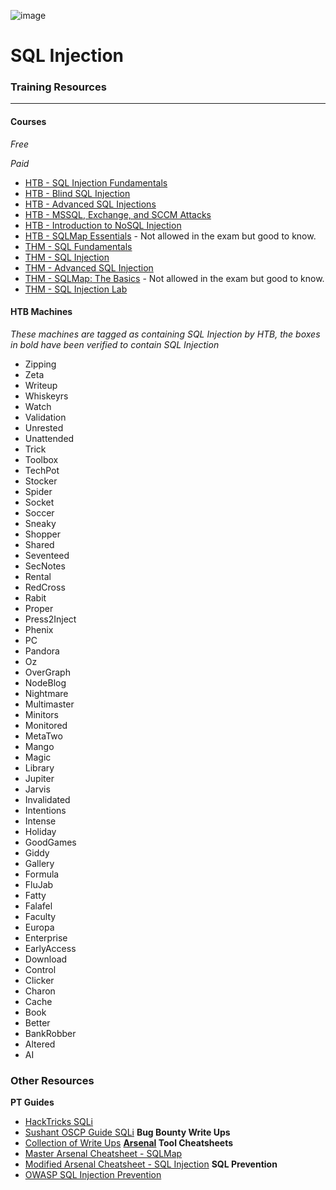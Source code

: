 ![image](https://github.com/user-attachments/assets/0abfba20-93bd-4d3f-bde0-6274f14c5e70)

# SQL Injection

### Training Resources
---
#### Courses
*Free*

*Paid*
- [HTB - SQL Injection Fundamentals](https://academy.hackthebox.com/course/preview/sql-injection-fundamentals)
- [HTB - Blind SQL Injection](https://academy.hackthebox.com/course/preview/blind-sql-injection)
- [HTB - Advanced SQL Injections](https://academy.hackthebox.com/course/preview/advanced-sql-injections)
- [HTB - MSSQL, Exchange, and SCCM Attacks](https://academy.hackthebox.com/course/preview/mssql-exchange-and-sccm-attacks)
- [HTB - Introduction to NoSQL Injection](https://academy.hackthebox.com/course/preview/introduction-to-nosql-injection)
- [HTB - SQLMap Essentials](https://academy.hackthebox.com/course/preview/sqlmap-essentials) - Not allowed in the exam but good to know.
- [THM - SQL Fundamentals](https://tryhackme.com/r/room/sqlfundamentals)
- [THM - SQL Injection](https://tryhackme.com/r/room/sqlinjectionlm)
- [THM - Advanced SQL Injection](https://tryhackme.com/r/room/advancedsqlinjection)
- [THM - SQLMap: The Basics](https://tryhackme.com/r/room/sqlmapthebasics) - Not allowed in the exam but good to know.
- [THM - SQL Injection Lab](https://tryhackme.com/r/room/sqlilab)

#### HTB Machines
*These machines are tagged as containing SQL Injection by HTB, the boxes in bold have been verified to contain SQL Injection*
- Zipping
- Zeta
- Writeup
- Whiskeyrs
- Watch
- Validation
- Unrested
- Unattended
- Trick
- Toolbox
- TechPot
- Stocker
- Spider
- Socket
- Soccer
- Sneaky
- Shopper
- Shared
- Seventeed
- SecNotes
- Rental
- RedCross
- Rabit
- Proper
- Press2Inject
- Phenix
- PC
- Pandora
- Oz
- OverGraph
- NodeBlog
- Nightmare
- Multimaster
- Minitors
- Monitored
- MetaTwo
- Mango
- Magic
- Library
- Jupiter
- Jarvis
- Invalidated
- Intentions
- Intense
- Holiday
- GoodGames
- Giddy
- Gallery
- Formula
- FluJab
- Fatty
- Falafel
- Faculty
- Europa
- Enterprise
- EarlyAccess
- Download
- Control
- Clicker
- Charon
- Cache
- Book
- Better
- BankRobber
- Altered
- AI

### Other Resources
**PT Guides**
- [HackTricks SQLi](https://book.hacktricks.xyz/pentesting-web/sql-injection)
- [Sushant OSCP Guide SQLi](https://sushant747.gitbooks.io/total-oscp-guide/content/sql-injections.html)
**Bug Bounty Write Ups**
- [Collection of Write Ups](https://github.com/alexbieber/Bug_Bounty_writeups#sql-injectionsqli)
**[Arsenal](https://github.com/Orange-Cyberdefense/arsenal/tree/master) Tool Cheatsheets**
- [Master Arsenal Cheatsheet - SQLMap](https://github.com/Orange-Cyberdefense/arsenal/blob/master/arsenal/data/cheats/SQL%20Injection/sqlmap.md)
- [Modified Arsenal Cheatsheet - SQL Injection](https://github.com/ThomasRose23/arsenal_cheatsheets/blob/main/webapp/sql-injection)
**SQL Prevention**
- [OWASP SQL Injection Prevention](https://cheatsheetseries.owasp.org/cheatsheets/SQL_Injection_Prevention_Cheat_Sheet.html)

